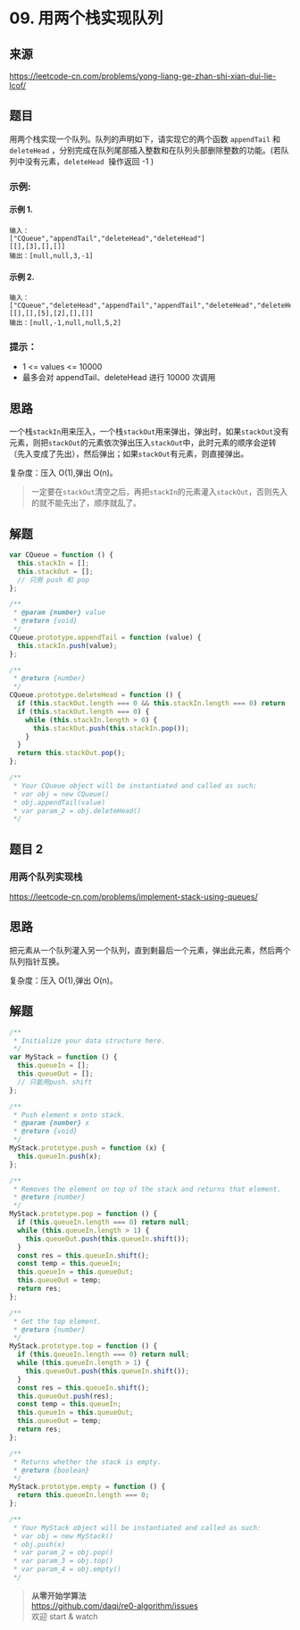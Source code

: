 # 09. 用两个栈实现队列

## 来源

https://leetcode-cn.com/problems/yong-liang-ge-zhan-shi-xian-dui-lie-lcof/

## 题目

用两个栈实现一个队列。队列的声明如下，请实现它的两个函数 `appendTail` 和 `deleteHead` ，分别完成在队列尾部插入整数和在队列头部删除整数的功能。(若队列中没有元素，`deleteHead`  操作返回 -1 )

### 示例:

#### 示例 1.

```
输入：
["CQueue","appendTail","deleteHead","deleteHead"]
[[],[3],[],[]]
输出：[null,null,3,-1]
```

#### 示例 2.

```
输入：
["CQueue","deleteHead","appendTail","appendTail","deleteHead","deleteHead"]
[[],[],[5],[2],[],[]]
输出：[null,-1,null,null,5,2]
```

### 提示：

- 1 <= values <= 10000
- 最多会对 appendTail、deleteHead 进行 10000 次调用

## 思路

一个栈`stackIn`用来压入，一个栈`stackOut`用来弹出，弹出时，如果`stackOut`没有元素，则把`stackOut`的元素依次弹出压入`stackOut`中，此时元素的顺序会逆转（先入变成了先出），然后弹出；如果`stackOut`有元素，则直接弹出。

复杂度：压入 O(1),弹出 O(n)。

> 一定要在`stackOut`清空之后，再把`stackIn`的元素灌入`stackOut`，否则先入的就不能先出了，顺序就乱了。

## 解题

```js
var CQueue = function () {
  this.stackIn = [];
  this.stackOut = [];
  // 只用 push 和 pop
};

/**
 * @param {number} value
 * @return {void}
 */
CQueue.prototype.appendTail = function (value) {
  this.stackIn.push(value);
};

/**
 * @return {number}
 */
CQueue.prototype.deleteHead = function () {
  if (this.stackOut.length === 0 && this.stackIn.length === 0) return -1;
  if (this.stackOut.length === 0) {
    while (this.stackIn.length > 0) {
      this.stackOut.push(this.stackIn.pop());
    }
  }
  return this.stackOut.pop();
};

/**
 * Your CQueue object will be instantiated and called as such:
 * var obj = new CQueue()
 * obj.appendTail(value)
 * var param_2 = obj.deleteHead()
 */
```

## 题目 2

### 用两个队列实现栈

https://leetcode-cn.com/problems/implement-stack-using-queues/

## 思路

把元素从一个队列灌入另一个队列，直到剩最后一个元素，弹出此元素，然后两个队列指针互换。

复杂度：压入 O(1),弹出 O(n)。

## 解题

```js
/**
 * Initialize your data structure here.
 */
var MyStack = function () {
  this.queueIn = [];
  this.queueOut = [];
  // 只能用push、shift
};

/**
 * Push element x onto stack.
 * @param {number} x
 * @return {void}
 */
MyStack.prototype.push = function (x) {
  this.queueIn.push(x);
};

/**
 * Removes the element on top of the stack and returns that element.
 * @return {number}
 */
MyStack.prototype.pop = function () {
  if (this.queueIn.length === 0) return null;
  while (this.queueIn.length > 1) {
    this.queueOut.push(this.queueIn.shift());
  }
  const res = this.queueIn.shift();
  const temp = this.queueIn;
  this.queueIn = this.queueOut;
  this.queueOut = temp;
  return res;
};

/**
 * Get the top element.
 * @return {number}
 */
MyStack.prototype.top = function () {
  if (this.queueIn.length === 0) return null;
  while (this.queueIn.length > 1) {
    this.queueOut.push(this.queueIn.shift());
  }
  const res = this.queueIn.shift();
  this.queueOut.push(res);
  const temp = this.queueIn;
  this.queueIn = this.queueOut;
  this.queueOut = temp;
  return res;
};

/**
 * Returns whether the stack is empty.
 * @return {boolean}
 */
MyStack.prototype.empty = function () {
  return this.queueIn.length === 0;
};

/**
 * Your MyStack object will be instantiated and called as such:
 * var obj = new MyStack()
 * obj.push(x)
 * var param_2 = obj.pop()
 * var param_3 = obj.top()
 * var param_4 = obj.empty()
 */
```

> **从零开始学算法**  
> https://github.com/daqi/re0-algorithm/issues  
> 欢迎 start & watch
